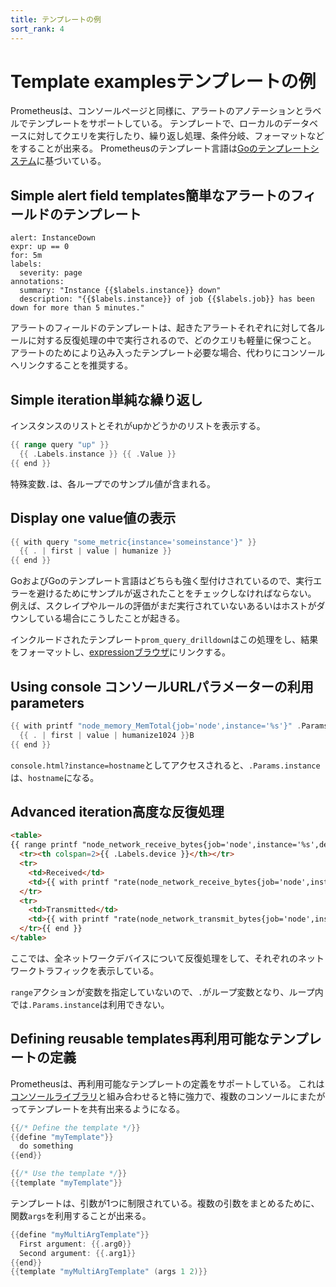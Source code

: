 ```yaml
---
title: テンプレートの例
sort_rank: 4
---
```


# <span class="anchor-text-supplement">Template examples</span>テンプレートの例

Prometheusは、コンソールページと同様に、アラートのアノテーションとラベルでテンプレートをサポートしている。
テンプレートで、ローカルのデータベースに対してクエリを実行したり、繰り返し処理、条件分岐、フォーマットなどをすることが出来る。
Prometheusのテンプレート言語は[Goのテンプレートシステム](https://golang.org/pkg/text/template/)に基づいている。

## <span class="anchor-text-supplement">Simple alert field templates</span>簡単なアラートのフィールドのテンプレート

```
alert: InstanceDown
expr: up == 0
for: 5m
labels:
  severity: page
annotations:
  summary: "Instance {{$labels.instance}} down"
  description: "{{$labels.instance}} of job {{$labels.job}} has been down for more than 5 minutes."
```

アラートのフィールドのテンプレートは、起きたアラートそれぞれに対して各ルールに対する反復処理の中で実行されるので、どのクエリも軽量に保つこと。
アラートのためにより込み入ったテンプレート必要な場合、代わりにコンソールへリンクすることを推奨する。

## <span class="anchor-text-supplement">Simple iteration</span>単純な繰り返し

インスタンスのリストとそれがupかどうかのリストを表示する。

```go
{{ range query "up" }}
  {{ .Labels.instance }} {{ .Value }}
{{ end }}
```

特殊変数`.`は、各ループでのサンプル値が含まれる。

## <span class="anchor-text-supplement">Display one value</span>値の表示

```go
{{ with query "some_metric{instance='someinstance'}" }}
  {{ . | first | value | humanize }}
{{ end }}
```

GoおよびGoのテンプレート言語はどちらも強く型付けされているので、実行エラーを避けるためにサンプルが返されたことをチェックしなければならない。
例えば、スクレイプやルールの評価がまだ実行されていないあるいはホストがダウンしている場合にこうしたことが起きる。

インクルードされたテンプレート`prom_query_drilldown`はこの処理をし、結果をフォーマットし、[expressionブラウザ](https://prometheus.io/docs/visualization/browser/)にリンクする。

## <span class="anchor-text-supplement">Using console </span>コンソールURLパラメーターの利用<span class="anchor-text-supplement"> parameters</span>

```go
{{ with printf "node_memory_MemTotal{job='node',instance='%s'}" .Params.instance | query }}
  {{ . | first | value | humanize1024 }}B
{{ end }}
```

`console.html?instance=hostname`としてアクセスされると、`.Params.instance`は、`hostname`になる。

## <span class="anchor-text-supplement">Advanced iteration</span>高度な反復処理

```html
<table>
{{ range printf "node_network_receive_bytes{job='node',instance='%s',device!='lo'}" .Params.instance | query | sortByLabel "device"}}
  <tr><th colspan=2>{{ .Labels.device }}</th></tr>
  <tr>
    <td>Received</td>
    <td>{{ with printf "rate(node_network_receive_bytes{job='node',instance='%s',device='%s'}[5m])" .Labels.instance .Labels.device | query }}{{ . | first | value | humanize }}B/s{{end}}</td>
  </tr>
  <tr>
    <td>Transmitted</td>
    <td>{{ with printf "rate(node_network_transmit_bytes{job='node',instance='%s',device='%s'}[5m])" .Labels.instance .Labels.device | query }}{{ . | first | value | humanize }}B/s{{end}}</td>
  </tr>{{ end }}
</table>
```

ここでは、全ネットワークデバイスについて反復処理をして、それぞれのネットワークトラフィックを表示している。

`range`アクションが変数を指定していないので、`.`がループ変数となり、ループ内では`.Params.instance`は利用できない。

## <span class="anchor-text-supplement">Defining reusable templates</span>再利用可能なテンプレートの定義

Prometheusは、再利用可能なテンプレートの定義をサポートしている。
これは[コンソールライブラリ](template_reference.md#console-templates)と組み合わせると特に強力で、複数のコンソールにまたがってテンプレートを共有出来るようになる。

```go
{{/* Define the template */}}
{{define "myTemplate"}}
  do something
{{end}}

{{/* Use the template */}}
{{template "myTemplate"}}
```

テンプレートは、引数が1つに制限されている。複数の引数をまとめるために、関数`args`を利用することが出来る。

```go
{{define "myMultiArgTemplate"}}
  First argument: {{.arg0}}
  Second argument: {{.arg1}}
{{end}}
{{template "myMultiArgTemplate" (args 1 2)}}
```
